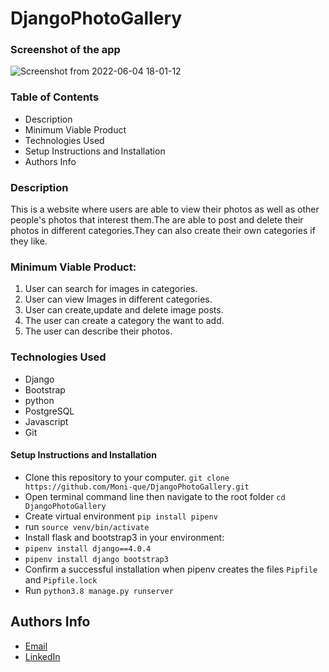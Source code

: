 # DjangoPhotoGallery

### Screenshot of the app
![Screenshot from 2022-06-04 18-01-12](https://user-images.githubusercontent.com/93192319/172010323-650c1bff-ae42-4c6b-99b4-69e0c627851c.png)

### Table of Contents
* Description
* Minimum Viable Product
* Technologies Used
* Setup Instructions and Installation
* Authors Info

### Description

This is a website where users are able to view their photos as well as other people's photos that interest them.The are able to post and delete their photos in different categories.They can also create their own categories if they like.

### Minimum Viable Product:
1. User can search for images in categories.
2. User can view Images in different categories.
3. User can create,update and delete image posts.
4. The user can create a category the want to add.
5. The user can describe their photos.

### Technologies Used

* Django
* Bootstrap
* python
* PostgreSQL
* Javascript
* Git

#### Setup Instructions and Installation

- Clone this repository to your computer. `git clone https://github.com/Moni-que/DjangoPhotoGallery.git`
- Open terminal command line then navigate to the root folder `cd DjangoPhotoGallery`
- Create virtual environment `pip install pipenv`
- run `source venv/bin/activate`
- Install flask and bootstrap3 in your environment:
- `pipenv install django==4.0.4`
- `pipenv install django bootstrap3`
- Confirm a successful installation when pipenv creates the files `Pipfile` and `Pipfile.lock`
- Run `python3.8 manage.py runserver`

## Authors Info

* [Email](monicahjustus@gmail.com)
* [LinkedIn](https://www.linkedin.com/in/monicah-maina-440784236)
